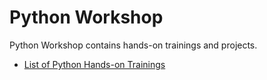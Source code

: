 # Python Workshop

Python Workshop contains hands-on trainings and projects.

- [List of Python Hands-on Trainings](./hands-on/README.md)
